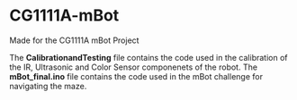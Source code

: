 # CG1111A-mBot
Made for the CG1111A mBot Project

The **CalibrationandTesting** file contains the code used in the calibration of the IR, Ultrasonic and Color Sensor componenets of the robot.
The **mBot_final.ino** file contains the code used in the mBot challenge for navigating the maze.
